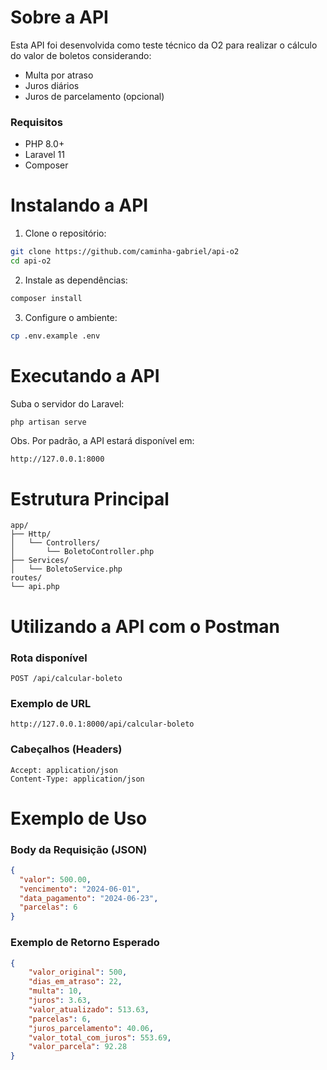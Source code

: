 # Sobre a API

Esta API foi desenvolvida como teste técnico da O2 para realizar o cálculo do valor de boletos considerando:
- Multa por atraso
- Juros diários
- Juros de parcelamento (opcional)

### Requisitos

- PHP 8.0+
- Laravel 11
- Composer

# Instalando a API

1. Clone o repositório:

```bash
git clone https://github.com/caminha-gabriel/api-o2
cd api-o2
```

2. Instale as dependências:

```bash
composer install
```

3. Configure o ambiente:

```bash
cp .env.example .env
```

# Executando a API

Suba o servidor do Laravel:

```bash
php artisan serve
```

Obs. Por padrão, a API estará disponível em:

```
http://127.0.0.1:8000
```

# Estrutura Principal

```
app/
├── Http/
│   └── Controllers/
│       └── BoletoController.php
├── Services/
│   └── BoletoService.php
routes/
└── api.php
```

# Utilizando a API com o Postman

### Rota disponível

```
POST /api/calcular-boleto
```

### Exemplo de URL

```
http://127.0.0.1:8000/api/calcular-boleto
```

### Cabeçalhos (Headers)

```
Accept: application/json
Content-Type: application/json
```

# Exemplo de Uso

### Body da Requisição (JSON)

```json
{
  "valor": 500.00,
  "vencimento": "2024-06-01",
  "data_pagamento": "2024-06-23",
  "parcelas": 6
}
```

### Exemplo de Retorno Esperado

```json
{
    "valor_original": 500,
    "dias_em_atraso": 22,
    "multa": 10,
    "juros": 3.63,
    "valor_atualizado": 513.63,
    "parcelas": 6,
    "juros_parcelamento": 40.06,
    "valor_total_com_juros": 553.69,
    "valor_parcela": 92.28
}
```
